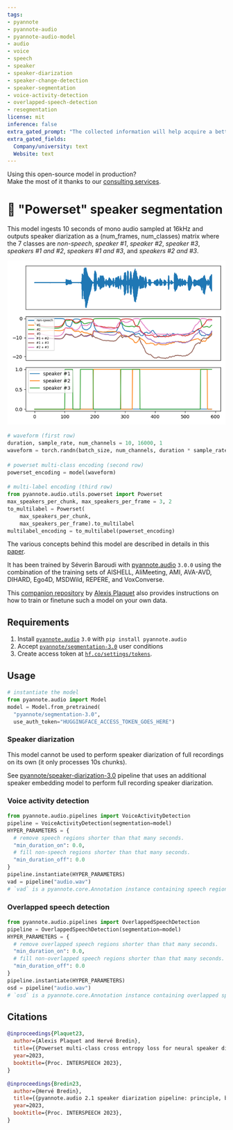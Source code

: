 ```yaml
---
tags:
- pyannote
- pyannote-audio
- pyannote-audio-model
- audio
- voice
- speech
- speaker
- speaker-diarization
- speaker-change-detection
- speaker-segmentation
- voice-activity-detection
- overlapped-speech-detection
- resegmentation
license: mit
inference: false
extra_gated_prompt: "The collected information will help acquire a better knowledge of pyannote.audio userbase and help its maintainers improve it further. Though this model uses MIT license and will always remain open-source, we will occasionnally email you about premium models and paid services around pyannote."
extra_gated_fields:
  Company/university: text
  Website: text
---
```


Using this open-source model in production?  
Make the most of it thanks to our [consulting services](https://herve.niderb.fr/consulting.html).

# 🎹 "Powerset" speaker segmentation

This model ingests 10 seconds of mono audio sampled at 16kHz and outputs speaker diarization as a (num_frames, num_classes) matrix where the 7 classes are _non-speech_, _speaker #1_, _speaker #2_, _speaker #3_, _speakers #1 and #2_, _speakers #1 and #3_, and _speakers #2 and #3_.

![Example output](example.png)

```python
# waveform (first row)
duration, sample_rate, num_channels = 10, 16000, 1
waveform = torch.randn(batch_size, num_channels, duration * sample_rate 

# powerset multi-class encoding (second row)
powerset_encoding = model(waveform)

# multi-label encoding (third row)
from pyannote.audio.utils.powerset import Powerset
max_speakers_per_chunk, max_speakers_per_frame = 3, 2
to_multilabel = Powerset(
    max_speakers_per_chunk, 
    max_speakers_per_frame).to_multilabel
multilabel_encoding = to_multilabel(powerset_encoding)
```

The various concepts behind this model are described in details in this [paper](https://www.isca-speech.org/archive/interspeech_2023/plaquet23_interspeech.html).

It has been trained by Séverin Baroudi with [pyannote.audio](https://github.com/pyannote/pyannote-audio) `3.0.0` using the combination of the training sets of AISHELL, AliMeeting, AMI, AVA-AVD, DIHARD, Ego4D, MSDWild, REPERE, and VoxConverse.

This [companion repository](https://github.com/FrenchKrab/IS2023-powerset-diarization/) by [Alexis Plaquet](https://frenchkrab.github.io/) also provides instructions on how to train or finetune such a model on your own data.

## Requirements

1. Install [`pyannote.audio`](https://github.com/pyannote/pyannote-audio) `3.0` with `pip install pyannote.audio`
2. Accept [`pyannote/segmentation-3.0`](https://hf.co/pyannote/segmentation-3.0) user conditions
3. Create access token at [`hf.co/settings/tokens`](https://hf.co/settings/tokens).


## Usage

```python
# instantiate the model
from pyannote.audio import Model
model = Model.from_pretrained(
  "pyannote/segmentation-3.0", 
  use_auth_token="HUGGINGFACE_ACCESS_TOKEN_GOES_HERE")
```

### Speaker diarization

This model cannot be used to perform speaker diarization of full recordings on its own (it only processes 10s chunks). 

See [pyannote/speaker-diarization-3.0](https://hf.co/pyannote/speaker-diarization-3.0) pipeline that uses an additional speaker embedding model to perform full recording speaker diarization.

### Voice activity detection

```python
from pyannote.audio.pipelines import VoiceActivityDetection
pipeline = VoiceActivityDetection(segmentation=model)
HYPER_PARAMETERS = {
  # remove speech regions shorter than that many seconds.
  "min_duration_on": 0.0,
  # fill non-speech regions shorter than that many seconds.
  "min_duration_off": 0.0
}
pipeline.instantiate(HYPER_PARAMETERS)
vad = pipeline("audio.wav")
# `vad` is a pyannote.core.Annotation instance containing speech regions
```

### Overlapped speech detection

```python
from pyannote.audio.pipelines import OverlappedSpeechDetection
pipeline = OverlappedSpeechDetection(segmentation=model)
HYPER_PARAMETERS = {
  # remove overlapped speech regions shorter than that many seconds.
  "min_duration_on": 0.0,
  # fill non-overlapped speech regions shorter than that many seconds.
  "min_duration_off": 0.0
}
pipeline.instantiate(HYPER_PARAMETERS)
osd = pipeline("audio.wav")
# `osd` is a pyannote.core.Annotation instance containing overlapped speech regions
```

## Citations

```bibtex
@inproceedings{Plaquet23,
  author={Alexis Plaquet and Hervé Bredin},
  title={{Powerset multi-class cross entropy loss for neural speaker diarization}},
  year=2023,
  booktitle={Proc. INTERSPEECH 2023},
}
```

```bibtex
@inproceedings{Bredin23,
  author={Hervé Bredin},
  title={{pyannote.audio 2.1 speaker diarization pipeline: principle, benchmark, and recipe}},
  year=2023,
  booktitle={Proc. INTERSPEECH 2023},
}
```
